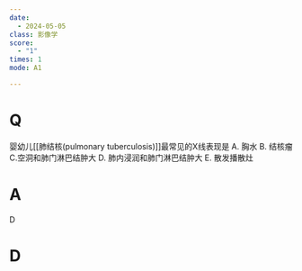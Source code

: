 ```yaml
---
date:
  - 2024-05-05
class: 影像学
score:
  - "1"
times: 1
mode: A1

---
```



# Q
婴幼儿[[肺结核(pulmonary tuberculosis)]]最常见的X线表现是
A. 胸水 
B. 结核瘤
C.空洞和肺门淋巴结肿大 
D. 肺内浸润和肺门淋巴结肿大
E. 散发播散灶

# A

D


# D
